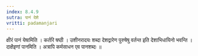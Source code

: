 ```yaml
---
index: 8.4.9
sutra: पानं देशे
vritti: padamanjari
---
```


 क्षीरं पानं येषामिति । कर्तरि षष्ठी । उशीनरादयः शब्दा देशद्वारेण पुरुषेषु वर्तन्त इति देशाभिधायिनो भवन्ति । दाक्षैइणां पानमिति । अत्रापि कर्मसाधन एव पानशब्दः ॥